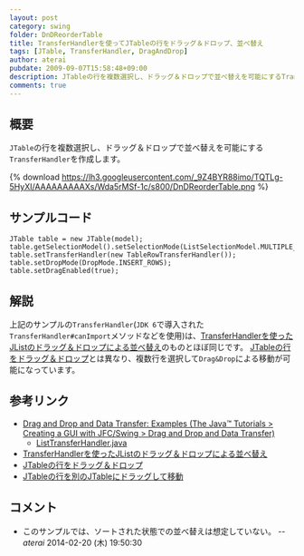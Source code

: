 ```yaml
---
layout: post
category: swing
folder: DnDReorderTable
title: TransferHandlerを使ってJTableの行をドラッグ＆ドロップ、並べ替え
tags: [JTable, TransferHandler, DragAndDrop]
author: aterai
pubdate: 2009-09-07T15:58:48+09:00
description: JTableの行を複数選択し、ドラッグ＆ドロップで並べ替えを可能にするTransferHandlerを作成します。
comments: true
---
```

## 概要
`JTable`の行を複数選択し、ドラッグ＆ドロップで並べ替えを可能にする`TransferHandler`を作成します。

{% download https://lh3.googleusercontent.com/_9Z4BYR88imo/TQTLg-5HyXI/AAAAAAAAAXs/Wda5rMSf-1c/s800/DnDReorderTable.png %}

## サンプルコード
<pre class="prettyprint"><code>JTable table = new JTable(model);
table.getSelectionModel().setSelectionMode(ListSelectionModel.MULTIPLE_INTERVAL_SELECTION);
table.setTransferHandler(new TableRowTransferHandler());
table.setDropMode(DropMode.INSERT_ROWS);
table.setDragEnabled(true);
</code></pre>

## 解説
上記のサンプルの`TransferHandler`(`JDK 6`で導入された`TransferHandler#canImport`メソッドなどを使用)は、[TransferHandlerを使ったJListのドラッグ＆ドロップによる並べ替え](http://ateraimemo.com/Swing/DnDReorderList.html)のものとほぼ同じです。
[JTableの行をドラッグ＆ドロップ](http://ateraimemo.com/Swing/DnDTable.html)とは異なり、複数行を選択して`Drag&Drop`による移動が可能になっています。

## 参考リンク
- [Drag and Drop and Data Transfer: Examples (The Java™ Tutorials > Creating a GUI with JFC/Swing > Drag and Drop and Data Transfer)](http://docs.oracle.com/javase/tutorial/uiswing/examples/dnd/index.html#BasicDnD)
    - [ListTransferHandler.java](http://docs.oracle.com/javase/tutorial/uiswing/examples/dnd/DropDemoProject/src/dnd/ListTransferHandler.java)
- [TransferHandlerを使ったJListのドラッグ＆ドロップによる並べ替え](http://ateraimemo.com/Swing/DnDReorderList.html)
- [JTableの行をドラッグ＆ドロップ](http://ateraimemo.com/Swing/DnDTable.html)
- [JTableの行を別のJTableにドラッグして移動](http://ateraimemo.com/Swing/DragRowsAnotherTable.html)

<!-- dummy comment line for breaking list -->

## コメント
- このサンプルでは、ソートされた状態での並べ替えは想定していない。 -- *aterai* 2014-02-20 (木) 19:50:30

<!-- dummy comment line for breaking list -->
